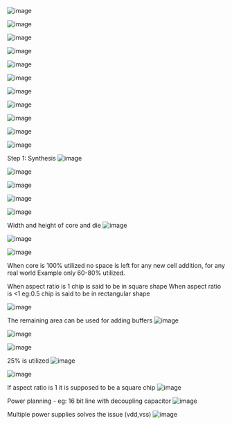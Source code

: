 ![image](https://github.com/user-attachments/assets/60b1bb7f-7171-4d00-b2bd-d5c783dd76ab)

![image](https://github.com/user-attachments/assets/419be2bc-2d13-4fb1-a985-df4754c6dfef)

![image](https://github.com/user-attachments/assets/e23f2bdc-4a55-4071-bb9b-54f3159433ca)

![image](https://github.com/user-attachments/assets/3b832cfa-3b52-403c-a301-c9e5793d24ab)

![image](https://github.com/user-attachments/assets/7e9694ce-d5a5-4693-bb5f-b37cdb0f6d63)

![image](https://github.com/user-attachments/assets/547d1425-d63a-44b0-9bc1-eb105b4f21ec)

![image](https://github.com/user-attachments/assets/ed89b520-8567-4851-a788-330a4ef2592d)

![image](https://github.com/user-attachments/assets/183a3f8f-ff21-4217-b60b-eab87fee16cc)

![image](https://github.com/user-attachments/assets/388832ad-90d4-4704-a339-23b7f4f6106e)

![image](https://github.com/user-attachments/assets/b953adc2-e0cd-4c7b-9d04-d288ce395fc0)

![image](https://github.com/user-attachments/assets/2ec63e49-0c17-458a-a488-fb3ee5e2ac50)

Step 1: Synthesis
![image](https://github.com/user-attachments/assets/fa6877de-d20c-4d03-baab-d0b0e67e9af3)

![image](https://github.com/user-attachments/assets/d5286df3-5d05-4e90-b1aa-fef1287c6626)

![image](https://github.com/user-attachments/assets/7f985a59-d69a-40ef-99cc-0344f63c148c)

![image](https://github.com/user-attachments/assets/d3f5c073-313e-4e72-a4af-5ca8db8ef950)

![image](https://github.com/user-attachments/assets/6ad35dc9-e4d6-493e-837b-a1d76858762a)

Width and height of core and die
![image](https://github.com/user-attachments/assets/9a6d49cf-7c37-4355-b5cd-ab652d574403)

![image](https://github.com/user-attachments/assets/194a4141-9149-4552-911b-cb155ef9a92b)

![image](https://github.com/user-attachments/assets/0ae8fc0c-ad4d-4d6c-9dce-976ef69d14e5)

When core is 100% utilized no space is left for any new cell addition, for any real world
Example only 60-80% utilized.

When aspect ratio is 1 chip is said to be in square shape
When aspect ratio is <1 eg:0.5 chip is said to be in rectangular shape

![image](https://github.com/user-attachments/assets/cd0138fb-ffa9-4b74-b118-2d33228434c4)

The remaining area can be used for adding buffers
![image](https://github.com/user-attachments/assets/9b6c84af-6c08-4213-b0a9-cff8089af753)

![image](https://github.com/user-attachments/assets/2e6b2660-1301-472d-938e-e9e444577560)

![image](https://github.com/user-attachments/assets/32abe511-2d9b-4182-b6ad-a55a8aaf35db)

25% is utilized
![image](https://github.com/user-attachments/assets/6c0de8af-c24f-485c-b3c9-efe8846f18d9)

![image](https://github.com/user-attachments/assets/33757efc-7cb8-43fc-823c-b86a5bc027c8)

If aspect ratio is 1 it is supposed to be a square chip
![image](https://github.com/user-attachments/assets/d3d18dfc-dea3-45a8-82c1-723914c2298d)

Power planning - eg: 16 bit line with decoupling capacitor
![image](https://github.com/user-attachments/assets/765df356-ac4c-4fee-9115-1d56f219240d)

Multiple power supplies solves the issue (vdd,vss)
![image](https://github.com/user-attachments/assets/5b8e1a79-c203-46c8-ada5-cda83d6ff22d)
